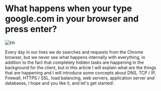 # What happens when your type google.com in your browser and press enter?

![hh](https://miro.medium.com/v2/resize:fit:1200/format:webp/1*33tdqLOJEG4N9vzSS3rzuQ.png)

Every day in our lives we do searches and requests from the Chrome browser, but we never see what happens internally with everything, in addition to the fact that completely hidden tasks are happening in the background for the client, but in this article I will explain what are the things that are happening and I will introduce some concepts about DNS, TCP / IP, Firewall, HTTPS / SSL, load balancing, web servers, application server and databases, I hope and you like it, and let's get started!.
